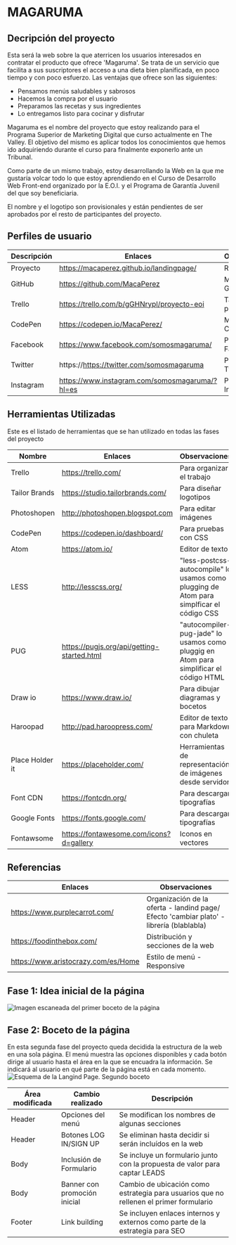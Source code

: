 # MAGARUMA
## Decripción del proyecto
Esta será la web sobre la que aterricen los usuarios interesados en contratar el producto que ofrece 'Magaruma'. Se trata de un servicio que facilita a sus suscriptores el acceso a una dieta bien planificada, en poco tiempo y con poco esfuerzo. Las ventajas que ofrece son las siguientes:

- Pensamos menús saludables y sabrosos
- Hacemos la compra por el usuario
- Preparamos las recetas y sus ingredientes
- Lo entregamos listo para cocinar y disfrutar

Magaruma es el nombre del proyecto que estoy realizando para el Programa Superior de Marketing Digital que curso actualmente en The Valley. El objetivo del mismo es aplicar todos los conocimientos que hemos ido adquiriendo durante el curso para finalmente exponerlo ante un Tribunal.

Como parte de un mismo trabajo, estoy desarrollando la Web en la que me gustaría volcar todo lo que estoy aprendiendo en el Curso de Desarrollo Web Front-end organizado por la E.O.I. y el Programa de Garantía Juvenil del que soy beneficiaria.

El nombre y el logotipo son provisionales y están pendientes de ser aprobados por el resto de participantes del proyecto.
## Perfiles de usuario
| Descripción | Enlaces | Observaciones |
|-------------|---------|---------------|
|    Proyecto |https://macaperez.github.io/landingpage/ |Repositorio|
|    GitHub   |https://github.com/MacaPerez  | Mi perfil en GitHub |
|    Trello   |https://trello.com/b/gGHNrypl/proyecto-eoi |Tablero del proyecto|
|    CodePen  |https://codepen.io/MacaPerez/ | Mi perfil en CodePen|
|    Facebook | https://www.facebook.com/somosmagaruma/   | Perfil en Facebook|
|Twitter      | https://https://twitter.com/somosmagaruma | Perfil en Twitter|
|Instagram    |https://www.instagram.com/somosmagaruma/?hl=es | Prefil en Instagram |

## Herramientas Utilizadas
Este es el listado de herramientas que se han utilizado en todas las fases del proyecto

|       Nombre     |         Enlaces       |       Observaciones    |
|------------------|-----------------------|------------------------|
|       Trello     | https://trello.com/           | Para organizar el trabajo |
|   Tailor Brands  | https://studio.tailorbrands.com/ | Para diseñar logotipos |
|   Photoshopen    | http://photoshopen.blogspot.com|Para editar imágenes  |
|     CodePen      | https://codepen.io/dashboard/   | Para pruebas con CSS|
|       Atom       | https://atom.io/                | Editor de texto     |
|LESS              | http://lesscss.org/             | "less-postcss-autocompile" lo usamos como plugging de Atom para simplficar el código CSS|
|    PUG           | https://pugjs.org/api/getting-started.html | "autocompiler-pug-jade" lo usamos como pluggig en Atom para simplificar el código HTML|
|      Draw io     | https://www.draw.io/            | Para dibujar diagramas y bocetos|
|Haroopad          |http://pad.haroopress.com/       |Editor de texto para Markdown con chuleta|
| Place Holder it  | https://placeholder.com/        |  Herramientas de representación de imágenes desde servidor|    |
|    Font CDN      | https://fontcdn.org/            | Para descargar tipografías|
| Google Fonts     | https://fonts.google.com/       | Para descargar tipografías|
|Fontawsome        |https://fontawesome.com/icons?d=gallery|Iconos en vectores |

## Referencias

|         Enlaces                   |            Observaciones         |
|-----------------------------------|----------------------------------|
|https://www.purplecarrot.com/      |Organización de la oferta - landind page/ Efecto 'cambiar plato' - librería (blablabla)|
|https://foodinthebox.com/          |Distribución y secciones de la web|
|https://www.aristocrazy.com/es/Home|Estilo de menú - Responsive       |




## Fase 1: Idea inicial de la página
![Imagen escaneada del primer boceto de la página](img/primerBoceto.png)
## Fase 2: Boceto de la página
En esta segunda fase del proyecto queda decidida la estructura de la web en una sola página. El menú muestra las opciones disponibles y cada botón dirige al usuario hasta el área en la que se encuadra la información. Se indicará al usuario en qué parte de la página está en cada momento.
![Esquema de la Langind Page. Segundo boceto](img/segundoBoceto.png)

|  Área modificada | Cambio realizado                   | Descripción |
|------------------|------------------------------------|-------------|
|Header            |Opciones del menú |Se modifican los nombres de      algunas secciones|
|Header			   |Botones LOG IN/SIGN UP|Se eliminan hasta decidir si serán incluídos en la web|
|Body              |Inclusión de Formulario|Se incluye un formulario junto con la propuesta de valor para captar LEADS|
|Body              |Banner con promoción inicial |Cambio de ubicación como estrategia para usuarios que no rellenen el primer formulario|
|Footer            |Link building                |Se incluyen enlaces internos y externos como parte de la estrategia para SEO|
